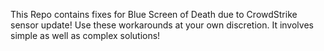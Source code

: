 This Repo contains fixes for Blue Screen of Death due to CrowdStrike sensor update! Use these workarounds at your own discretion. It involves simple as well as complex solutions!
